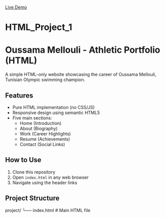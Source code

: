 [Live Demo](https://django-unchained-01.github.io/HTML_Project_1/)

# HTML_Project_1
# Oussama Mellouli - Athletic Portfolio (HTML)

A simple HTML-only website showcasing the career of Oussama Mellouli, Tunisian Olympic swimming champion.

## Features
- Pure HTML implementation (no CSS/JS)
- Responsive design using semantic HTML5
- Five main sections:
  - Home (Introduction)
  - About (Biography)
  - Work (Career Highlights)
  - Resume (Achievements)
  - Contact (Social Links)

## How to Use
1. Clone this repository
2. Open `index.html` in any web browser
3. Navigate using the header links

## Project Structure

project/
└── index.html # Main HTML file

